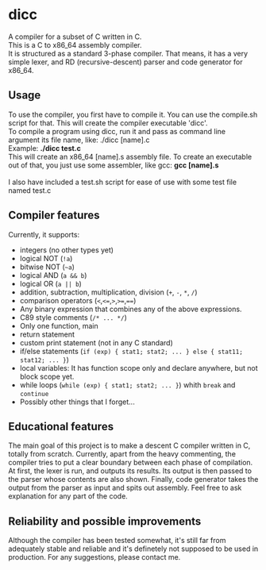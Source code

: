 # dicc
A compiler for a subset of C written in C. <br/>
This is a C to x86_64 assembly compiler. <br/>
It is structured as a standard 3-phase compiler. That means, it has a very simple lexer, and RD (recursive-descent) parser
and code generator for x86_64.

## Usage
To use the compiler, you first have to compile it. You can use the compile.sh script for that. This will create
the compiler executable 'dicc'. <br/>
To compile a program using dicc, run it and pass as command line argument its file name, like: ./dicc [name].c <br/>
Example: __./dicc test.c__ <br/>
This will create an x86_64 [name].s assembly file. To create an executable out of that, you just use some assembler, like gcc:
__gcc [name].s__ <br/> <br/>
I also have included a test.sh script for ease of use with some test file named test.c

## Compiler features
Currently, it supports:

* integers (no other types yet)
* logical NOT (`!a`)
* bitwise NOT (`~a`)
* logical AND (`a && b`)
* logical OR (`a || b`)
* addition, subtraction, multiplication, division (`+`, `-`, `*`, `/`)
* comparison operators (`<`,`<=`,`>`,`>=`,`==`)
* Any binary expression that combines any of the above expressions.
* C89 style comments (`/* ... */`)
* Only one function, main
* return statement
* custom print statement (not in any C standard)
* if/else statements (`if (exp) { stat1; stat2; ... } else { stat11; stat12; ... }`)
* local variables:
    It has function scope only and declare anywhere, but not block scope yet.
* while loops (`while (exp) { stat1; stat2; ... }`) whith `break` and `continue`
* Possibly other things that I forget...

## Educational features
The main goal of this project is to make a descent C compiler written in C, totally from scratch.
Currently, apart from the heavy commenting, the compiler tries to put a clear boundary between each phase of compilation.
At first, the lexer is run, and outputs its results. Its output is then passed to the parser whose contents are also shown.
Finally, code generator takes the output from the parser as input and spits out assembly.
Feel free to ask explanation for any part of the code.

## Reliability and possible improvements
Although the compiler has been tested somewhat, it's still far from adequately stable and reliable and it's definetely
not supposed to be used in production.
For any suggestions, please contact me.
